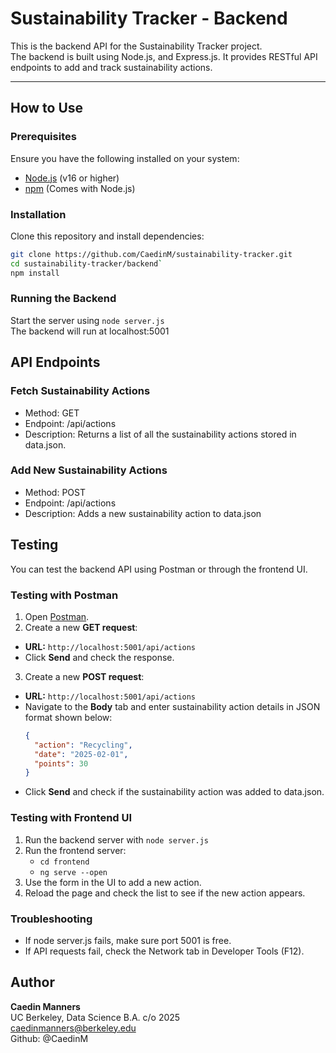 # Sustainability Tracker - Backend

This is the backend API for the Sustainability Tracker project.  
The backend is built using Node.js, and Express.js. It provides RESTful API endpoints to add and track sustainability actions.

---

## **How to Use**
### **Prerequisites**
Ensure you have the following installed on your system:
- [Node.js](https://nodejs.org/) (v16 or higher)
- [npm](https://www.npmjs.com/) (Comes with Node.js)

### **Installation**
Clone this repository and install dependencies:
```sh
git clone https://github.com/CaedinM/sustainability-tracker.git
cd sustainability-tracker/backend`
npm install
```


### **Running the Backend**
Start the server using `node server.js`  
The backend will run at localhost:5001

## **API Endpoints**
### **Fetch Sustainability Actions**
- Method: GET
- Endpoint: /api/actions
- Description: Returns a list of all the sustainability actions stored in data.json.

### **Add New Sustainability Actions**
- Method: POST
- Endpoint: /api/actions
- Description: Adds a new sustainability action to data.json


## **Testing**
You can test the backend API using Postman or through the frontend UI.  

### **Testing with Postman**
1. Open [Postman](https://www.postman.com/).
2. Create a new **GET request**: 
- **URL:** `http://localhost:5001/api/actions`
- Click **Send** and check the response.
3. Create a new **POST request**: 
- **URL:** `http://localhost:5001/api/actions`
- Navigate to the **Body** tab and enter sustainability action details in JSON format shown below:   
     ```json
     {
       "action": "Recycling",
       "date": "2025-02-01",
       "points": 30
     }
     ```
- Click **Send** and check if the sustainability action was added to data.json.

### **Testing with Frontend UI**
1. Run the backend server with `node server.js`
2. Run the frontend server:
    - `cd frontend` 
    - `ng serve --open`
3. Use the form in the UI to add a new action.
4. Reload the page and check the list to see if the new action appears.

### **Troubleshooting**
- If node server.js fails, make sure port 5001 is free.
- If API requests fail, check the Network tab in Developer Tools (F12).

## **Author** 
**Caedin Manners**   
UC Berkeley, Data Science B.A. c/o 2025  
caedinmanners@berkeley.edu  
Github: @CaedinM